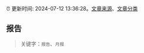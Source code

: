 :alarm_clock: 更新时间: 2024-07-12 13:36:28。[文章来源](/README.md)、[文章分类](/TAGS.md)

## 报告


> 关键字：`报告`、`月报`



